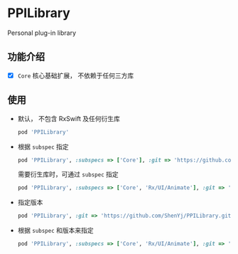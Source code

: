# PPILibrary

Personal plug-in library

## 功能介绍

- [x] `Core` 核心基础扩展， 不依赖于任何三方库

## 使用

- 默认， 不包含 RxSwift 及任何衍生库

    ```ruby
    pod 'PPILibrary'
    ```

- 根据 `subspec` 指定

    ```ruby
    pod 'PPILibrary', :subspecs => ['Core'], :git => 'https://github.com/ShenYj/PPILibrary.git'
    ```

    需要衍生库时，可通过 `subspec` 指定

    ```ruby
    pod 'PPILibrary', :subspecs => ['Core', 'Rx/UI/Animate'], :git => 'https://github.com/ShenYj/PPILibrary.git'
    ```

- 指定版本

    ```ruby
    pod 'PPILibrary', :git => 'https://github.com/ShenYj/PPILibrary.git', :tag => '0.0.2'
    ```

- 根据 `subspec` 和版本来指定

    ```ruby
    pod 'PPILibrary', :subspecs => ['Core', 'Rx/UI/Animate'], :git => 'https://github.com/ShenYj/PPILibrary.git', :tag => '0.0.4'
    ```
